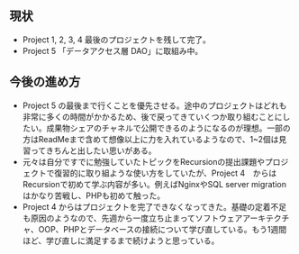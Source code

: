 ## 現状
- Project 1, 2, 3, 4 最後のプロジェクトを残して完了。
- Project 5 「データアクセス層 DAO」に取組み中。 

## 今後の進め方
- Project 5 の最後まで行くことを優先させる。途中のプロジェクトはどれも非常に多くの時間がかかるため、後で戻ってきていくつか取り組むことにしたい。成果物シェアのチャネルで公開できるのようになるのが理想。一部の方はReadMeまで含めて想像以上に力を入れているようなので、1~2個は見習ってきちんと出したい思いがある。
- 元々は自分ですでに勉強していたトピックをRecursionの提出課題やプロジェクトで復習的に取り組ような使い方をしていたが、Project 4　からはRecursionで初めて学ぶ内容が多い。例えばNginxやSQL server migrationはかなり苦戦し、PHPも初めて触った。
- Project 4 からはプロジェクトを完了できなくなってきた。基礎の定着不足も原因のようなので、先週から一度立ち止まってソフトウェアアーキテクチャ、OOP、PHPとデータベースの接続について学び直している。もう1週間ほど、学び直しに満足するまで続けようと思っている。
